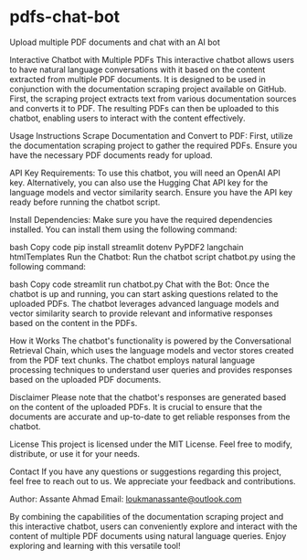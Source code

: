 # pdfs-chat-bot
Upload multiple PDF documents and chat with an AI bot 


Interactive Chatbot with Multiple PDFs
This interactive chatbot allows users to have natural language conversations with it based on the content extracted from multiple PDF documents. It is designed to be used in conjunction with the documentation scraping project available on GitHub. First, the scraping project extracts text from various documentation sources and converts it to PDF. The resulting PDFs can then be uploaded to this chatbot, enabling users to interact with the content effectively.

Usage Instructions
Scrape Documentation and Convert to PDF: First, utilize the documentation scraping project to gather the required PDFs. Ensure you have the necessary PDF documents ready for upload.

API Key Requirements: To use this chatbot, you will need an OpenAI API key. Alternatively, you can also use the Hugging Chat API key for the language models and vector similarity search. Ensure you have the API key ready before running the chatbot script.

Install Dependencies: Make sure you have the required dependencies installed. You can install them using the following command:

bash
Copy code
pip install streamlit dotenv PyPDF2 langchain htmlTemplates
Run the Chatbot: Run the chatbot script chatbot.py using the following command:

bash
Copy code
streamlit run chatbot.py
Chat with the Bot: Once the chatbot is up and running, you can start asking questions related to the uploaded PDFs. The chatbot leverages advanced language models and vector similarity search to provide relevant and informative responses based on the content in the PDFs.

How it Works
The chatbot's functionality is powered by the Conversational Retrieval Chain, which uses the language models and vector stores created from the PDF text chunks. The chatbot employs natural language processing techniques to understand user queries and provides responses based on the uploaded PDF documents.

Disclaimer
Please note that the chatbot's responses are generated based on the content of the uploaded PDFs. It is crucial to ensure that the documents are accurate and up-to-date to get reliable responses from the chatbot.

License
This project is licensed under the MIT License. Feel free to modify, distribute, or use it for your needs.

Contact
If you have any questions or suggestions regarding this project, feel free to reach out to us. We appreciate your feedback and contributions.

Author: Assante Ahmad
Email: loukmanassante@outlook.com

By combining the capabilities of the documentation scraping project and this interactive chatbot, users can conveniently explore and interact with the content of multiple PDF documents using natural language queries. Enjoy exploring and learning with this versatile tool!
